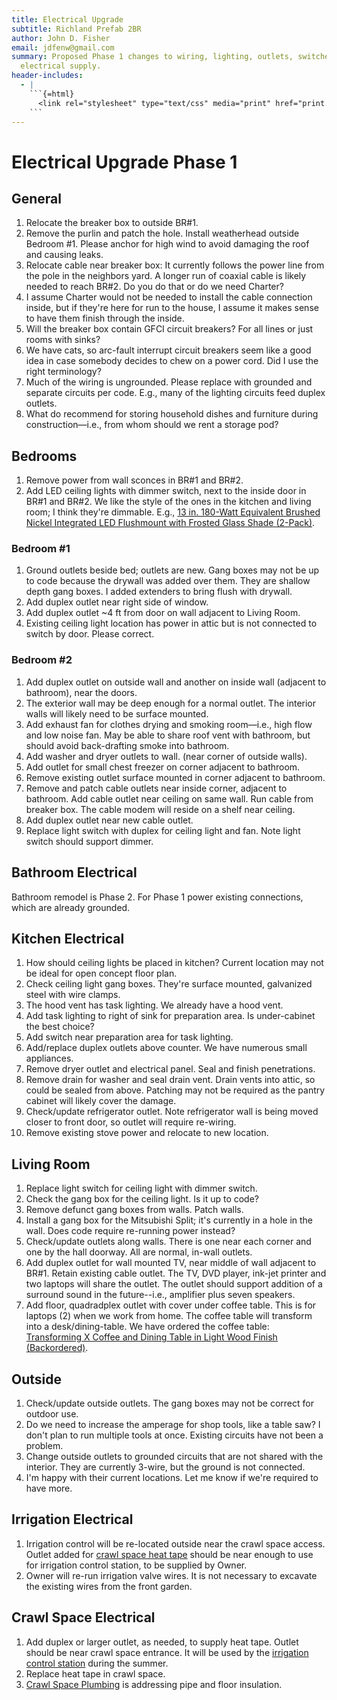 ```yaml
---
title: Electrical Upgrade
subtitle: Richland Prefab 2BR
author: John D. Fisher
email: jdfenw@gmail.com
summary: Proposed Phase 1 changes to wiring, lighting, outlets, switches and
  electrical supply.
header-includes:
  - |
    ```{=html}
      <link rel="stylesheet" type="text/css" media="print" href="print.css" />
    ```
---
```


# Electrical Upgrade Phase 1

## General

1. Relocate the breaker box to outside BR#1.
2. Remove the purlin and patch the hole. Install weatherhead outside Bedroom
   #1. Please anchor for high wind to avoid damaging the roof and causing
   leaks.
3. Relocate cable near breaker box: It currently follows the power line from
   the pole in the neighbors yard. A longer run of coaxial cable is likely
   needed to reach BR#2. Do you do that or do we need Charter?
4. I assume Charter would not be needed to install the cable connection inside,
   but if they're here for run to the house, I assume it makes sense to have
   them finish through the inside.
5. Will the breaker box contain GFCI circuit breakers? For all lines or
   just rooms with sinks?
6. We have cats, so arc-fault interrupt circuit breakers seem like a good idea
   in case somebody decides to chew on a power cord. Did I use the right
   terminology?
7. Much of the wiring is ungrounded. Please replace with grounded and separate
   circuits per code. E.g., many of the lighting circuits feed duplex outlets.
8. What do recommend for storing household dishes and furniture during
   construction—i.e., from whom should we rent a storage pod?

## Bedrooms

1. Remove power from wall sconces in BR#1 and BR#2.
2. Add LED ceiling lights with dimmer switch, next to the inside door in
   BR#1 and BR#2. We like the style of the ones in the kitchen and living room;
   I think they're dimmable. E.g.,
   <!-- markdownlint-disable MD013 -->
   [13 in. 180-Watt Equivalent Brushed Nickel Integrated LED Flushmount with Frosted Glass Shade (2-Pack)](https://www.homedepot.com/p/Commercial-Electric-13-in-180-Watt-Equivalent-Brushed-Nickel-Integrated-LED-Flushmount-with-Frosted-Glass-Shade-2-Pack-JAL8011L-BN/206814821 "Commercial Electric").
   <!-- markdownlint-enable MD013 -->

### Bedroom #1

1. Ground outlets beside bed; outlets are new. Gang boxes may not be up to code
   because the drywall was added over them. They are shallow depth gang boxes.
   I added extenders to bring flush with drywall.
2. Add duplex outlet near right side of window.
3. Add duplex outlet ~4 ft from door on wall adjacent to Living Room.
4. Existing ceiling light location has power in attic but is not connected to
   switch by door. Please correct.

### Bedroom #2

1. Add duplex outlet on outside wall and another on inside wall
   (adjacent to bathroom), near the doors.
2. The exterior wall may be deep enough for a normal outlet. The
   interior walls will likely need to be surface mounted.
3. Add exhaust fan for clothes drying and smoking room—i.e., high flow and low
   noise fan. May be able to share roof vent with bathroom, but should avoid
   back-drafting smoke into bathroom.
4. Add washer and dryer outlets to wall. (near corner of outside walls).
5. Add outlet for small chest freezer on corner adjacent to bathroom.
6. Remove existing outlet surface mounted in corner adjacent to bathroom.
7. Remove and patch cable outlets near inside corner, adjacent to bathroom. Add
   cable outlet near ceiling on same wall. Run cable from breaker box. The
   cable modem will reside on a shelf near ceiling.
8. Add duplex outlet near new cable outlet.
9. Replace light switch with duplex for ceiling light and fan. Note light
   switch should support dimmer.

## Bathroom Electrical

Bathroom remodel is Phase 2. For Phase 1 power existing connections, which are
already grounded.

## Kitchen Electrical

1. How should ceiling lights be placed in kitchen? Current location may not be
   ideal for open concept floor plan.
2. Check ceiling light gang boxes. They're surface mounted, galvanized steel
   with wire clamps.
3. The hood vent has task lighting. We already have a hood vent.
4. Add task lighting to right of sink for preparation area. Is under-cabinet
   the best choice?
5. Add switch near preparation area for task lighting.
6. Add/replace duplex outlets above counter. We have numerous small appliances.
7. Remove dryer outlet and electrical panel. Seal and finish penetrations.
8. Remove drain for washer and seal drain vent. Drain vents into attic, so
   could be sealed from above. Patching may not be required as the pantry
   cabinet will likely cover the damage.
9. Check/update refrigerator outlet. Note refrigerator wall is being moved
   closer to front door, so outlet will require re-wiring.
10. Remove existing stove power and relocate to new location.

## Living Room

1. Replace light switch for ceiling light with dimmer switch.
2. Check the gang box for the ceiling light. Is it up to code?
3. Remove defunct gang boxes from walls. Patch walls.
4. Install a gang box for the Mitsubishi Split; it's currently in a hole in the
   wall. Does code require re-running power instead?
5. Check/update outlets along walls. There is one near each corner and one
   by the hall doorway. All are normal, in-wall outlets.
6. Add duplex outlet for wall mounted TV, near middle of wall adjacent to BR#1. Retain
   existing cable outlet. The TV, DVD player, ink-jet printer and two laptops
   will share the outlet. The outlet should support addition of a surround
   sound in the future--i.e., amplifier plus seven speakers.
7. Add floor, quadradplex outlet with cover under coffee table. This is for
   laptops (2) when we work from home. The coffee table will transform into a
   desk/dining-table. We have ordered the coffee table:
   [Transforming X Coffee and Dining Table in Light Wood Finish (Backordered)](https://www.spacemaster.co/shop-online/LightWood-Xtable).

## Outside

1. Check/update outside outlets. The gang boxes may not be correct for
   outdoor use.
2. Do we need to increase the amperage for shop tools, like a table saw? I
   don't plan to run multiple tools at once. Existing circuits have not been a
   problem.
3. Change outside outlets to grounded circuits that are not shared with the
   interior. They are currently 3-wire, but the ground is not connected.
4. I'm happy with their current locations. Let me know if we're required to
   have more.

## Irrigation Electrical

1. Irrigation control will be re-located outside near the crawl space access.
   Outlet added for [crawl space heat tape](#crawl-space-electrical) should be
   near enough to use for irrigation control station, to be supplied by Owner.
2. Owner will re-run irrigation valve wires. It is not necessary to excavate
   the existing wires from the front garden.

## Crawl Space Electrical

1. Add duplex or larger outlet, as needed, to supply heat tape. Outlet should
   be near crawl space entrance. It will be used by the
   [irrigation control station](#irrigation-electrical) during the summer.
2. Replace heat tape in crawl space.
3. [Crawl Space Plumbing](#crawl-space-plumbing) is addressing pipe and floor
   insulation.
